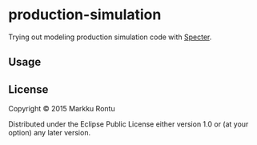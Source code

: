 # production-simulation

Trying out modeling production simulation code with [Specter](https://github.com/nathanmarz/specter).

## Usage

## License

Copyright © 2015 Markku Rontu

Distributed under the Eclipse Public License either version 1.0 or (at
your option) any later version.
